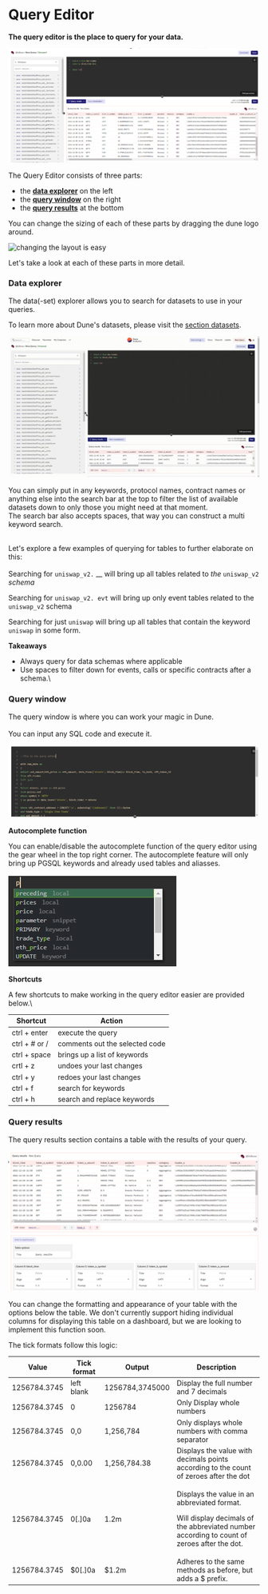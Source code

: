 # Query Editor

**The query editor is the place to query for your data.**

![](<../assets/image (49).png>)

The Query Editor consists of three parts:

* the [**data explorer**](query-editor.md#data-explorer) on the left
* the [**query window**](query-editor.md#query-window) on the right
* the [**query results**](query-editor.md#query-results) at the bottom

You can change the sizing of each of these parts by dragging the dune logo around.

![changing the layout is easy](<../assets/2021-12-08 22-33-19.gif>)

Let's take a look at each of these parts in more detail.

### Data explorer

The data(-set) explorer allows you to search for datasets to use in your queries.

To learn more about Dune's datasets, please visit the [section datasets](broken-reference/).

![](<../assets/2021-12-08 22-44-18.gif>)

You can simply put in any keywords, protocol names, contract names or anything else into the search bar at the top to filter the list of available datasets down to only those you might need at that moment.\
The search bar also accepts spaces, that way you can construct a multi keyword search.

\
Let's explore a few examples of querying for tables to further elaborate on this:\
\
Searching for `uniswap_v2.` \_\_ will bring up all tables related to _the_ `uniswap_v2` _schema_

Searching for `uniswap_v2. evt` will bring up only event tables related to the `uniswap_v2` schema

Searching for just `uniswap` will bring up all tables that contain the keyword `uniswap` in some form.

**Takeaways**

* Always query for data schemas where applicable
* Use spaces to filter down for events, calls or specific contracts after a schema.\\

### Query window

The query window is where you can work your magic in Dune.\
\
You can input any SQL code and execute it.

![](<../assets/image (73).png>)

**Autocomplete function**

You can enable/disable the autocomplete function of the query editor using the gear wheel in the top right corner. The autocomplete feature will only bring up PGSQL keywords and already used tables and aliasses.\
\
![](<../assets/image (10).png>)

**Shortcuts**

A few shortcuts to make working in the query editor easier are provided below.\\

| Shortcut      | Action                         |
| ------------- | ------------------------------ |
| ctrl + enter  | execute the query              |
| ctrl + # or / | comments out the selected code |
| ctrl + space  | brings up a list of keywords   |
| crtl + z      | undoes your last changes       |
| ctrl + y      | redoes your last changes       |
| ctrl + f      | search for keywords            |
| ctrl + h      | search and replace keywords    |

### Query results

The query results section contains a table with the results of your query.

![](<../assets/image (33).png>)

You can change the formatting and appearance of your table with the options below the table. We don't currently support hiding individual columns for displaying this table on a dashboard, but we are looking to implement this function soon.

The tick formats follow this logic:

| Value        | Tick format | Output          | Description                                                                                                                                           |
| ------------ | ----------- | --------------- | ----------------------------------------------------------------------------------------------------------------------------------------------------- |
| 1256784.3745 | left blank  | 1256784,3745000 | Display the full number and 7 decimals                                                                                                                |
| 1256784.3745 | 0           | 1256784         | Only Display whole numbers                                                                                                                            |
| 1256784.3745 | 0,0         | 1,256,784       | Only displays whole numbers with comma separator                                                                                                      |
| 1256784.3745 | 0,0.00      | 1,256,784.38    | Displays the value with decimals points according to the count of zeroes after the dot                                                                |
| 1256784.3745 | 0\[.]0a     | 1.2m            | <p>Displays the value in an abbreviated format.</p><p>Will display decimals of the abbreviated number according to count of zeroes after the dot.</p> |
| 1256784.3745 | $0\[.]0a    | $1.2m           | Adheres to the same methods as before, but adds a $ prefix.                                                                                           |
